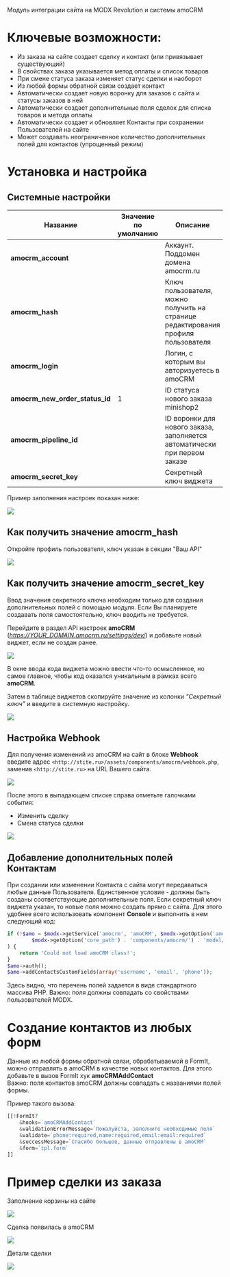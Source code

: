 Модуль интеграции сайта на MODX Revolution и системы amoCRM

# Ключевые возможности:

* Из заказа на сайте создает сделку и контакт (или привязывает существующий)
* В свойствах заказа указывается метод оплаты и список товаров
* При смене статуса заказа изменяет статус сделки и наоборот
* Из любой формы обратной связи создает контакт
* Автоматически создает новую воронку для заказов с сайта и статусы заказов в ней
* Автоматически создает дополнительные поля сделок для списка товаров и метода оплаты
* Автоматически создает и обновляет Контакты при сохранении Пользователей на сайте
* Может создавать неограниченное количество дополнительных полей для контактов (упрощенный режим)

# Установка и настройка

## Системные настройки

| Название                       | Значение по умолчанию | Описание                                                                          |
| ------------------------------ | --------------------- | --------------------------------------------------------------------------------- |
| **amocrm_account**             |                       | Аккаунт. Поддомен домена amocrm.ru                                                |
| **amocrm_hash**                |                       | Ключ пользователя, можно получить на странице редактирования профиля пользователя |
| **amocrm_login**               |                       | Логин, с которым вы авторизуетесь в amoCRM                                        |
| **amocrm_new_order_status_id** | 1                     | ID статуса нового заказа minishop2                                                |
| **amocrm_pipeline_id**         |                       | ID воронки для нового заказа, заполняется автоматически при первом заказе         |
| **amocrm_secret_key**          |                       | Секретный ключ виджета                                                            |

Пример заполнения настроек показан ниже:

[![](https://file.modx.pro/files/6/9/a/69ad3bcb28fd3789a0398d75503fed2as.jpg)](https://file.modx.pro/files/6/9/a/69ad3bcb28fd3789a0398d75503fed2a.png)

## Как получить значение amocrm_hash

Откройте профиль пользователя, ключ указан в секции "Ваш API"  

[![](https://file.modx.pro/files/1/f/c/1fcef3724ca4a1bb876199c76f040b22s.jpg)](https://file.modx.pro/files/1/f/c/1fcef3724ca4a1bb876199c76f040b22.png)

## Как получить значение amocrm_secret_key

Ввод значения секретного ключа необходим только для создания дополнительных полей с помощью модуля. Если Вы планируете создавать поля самостоятельно, ключ вводить не требуется.

Перейдите в раздел API настроек **amoCRM** (*https://YOUR_DOMAIN.amocrm.ru/settings/dev/*) и добавьте новый виджет, если не создан ранее.  

[![](https://file.modx.pro/files/b/7/e/b7e530d936c3853d26517007528fc12ds.jpg)](https://file.modx.pro/files/b/7/e/b7e530d936c3853d26517007528fc12d.png)

В окне ввода кода виджета можно ввести что-то осмысленное, но самое главное, чтобы код оказался уникальным в рамках всего **amoCRM**.

Затем в таблице виджетов скопируйте значение из колонки *"Секретный ключ"* и введите в системную настройку.

[![](https://file.modx.pro/files/f/1/c/f1c68cc16e1e1f596c1306b123cf56fas.jpg)](https://file.modx.pro/files/f/1/c/f1c68cc16e1e1f596c1306b123cf56fa.png)

## Настройка Webhook

Для получения изменений из amoCRM на сайт в блоке **Webhook** введите адрес `<http://stite.ru>/assets/components/amocrm/webhook.php`, заменив `<http://stite.ru>` на URL Вашего сайта.

[![](https://file.modx.pro/files/f/8/c/f8cc515579f8ba122c7ae846d8698b81s.jpg)](https://file.modx.pro/files/f/8/c/f8cc515579f8ba122c7ae846d8698b81.png)

После этого в выпадающем списке справа отметьте галочками события:

* Изменить сделку
* Смена статуса сделки

[![](https://file.modx.pro/files/b/c/3/bc3d6226748b6d168f1797b7f03665ffs.jpg)](https://file.modx.pro/files/b/c/3/bc3d6226748b6d168f1797b7f03665ff.png)

## Добавление дополнительных полей Контактам

При создании или изменении Контакта с сайта могут передаваться любые данные Пользователя. Единственное условие - должны быть созданы соответствующие дополнительные поля.
Если секретный ключ виджета указан, то новые поля можно создать прямо с сайта. Для этого удобнее всего использовать компонент **Console** и выполнить в нем следующий код:

```php
if (!$amo = $modx->getService('amocrm', 'amoCRM', $modx->getOption('amocrm_core_path', null,
        $modx->getOption('core_path') . 'components/amocrm/') . 'model/amocrm/', array())
) {
    return 'Could not load amoCRM class!';
}
$amo->auth();
$amo->addContactsCustomFields(array('username', 'email', 'phone'));
```

Здесь видно, что перечень полей задается в виде стандартного массива PHP. Важно: поля должны совпадать со свойствами пользователей MODX.

# Создание контактов из любых форм

Данные из любой формы обратной связи, обрабатываемой в FormIt, можно отправлять в amoCRM в качестве новых контактов. Для этого добавьте в вызов FormIt хук **amoCRMAddContact**  
Важно: поля контактов amoCRM должны совпадать с названиями полей формы.

Пример такого вызова:

```php
[[!FormIt?
    &hooks=`amoCRMAddContact`
    &validationErrorMessage=`Пожалуйста, заполните необходимые поля`
    &validate=`phone:required,name:required,email:email:required`
    &successMessage=`Спасибо большое, данные отправлены в amoCRM`
    &form=`tpl.form`
]]
```

# Пример сделки из заказа

Заполнение корзины на сайте

[![](https://file.modx.pro/files/3/1/b/31b0d4f877e2c0083e8cb821dba79c93s.jpg)](https://file.modx.pro/files/3/1/b/31b0d4f877e2c0083e8cb821dba79c93.png)

Сделка появилась в amoCRM

[![](https://file.modx.pro/files/a/b/7/ab7dace627c0fe3e0e08d3e2e424e2d9s.jpg)](https://file.modx.pro/files/a/b/7/ab7dace627c0fe3e0e08d3e2e424e2d9.png)

Детали сделки

[![](https://file.modx.pro/files/2/e/b/2eba103bcae588f9f4ed5ef61e2b4de7s.jpg)](https://file.modx.pro/files/2/e/b/2eba103bcae588f9f4ed5ef61e2b4de7.png)
